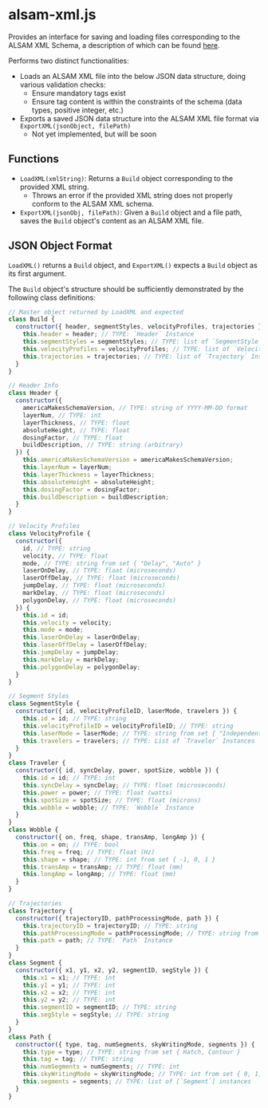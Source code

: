 # alsam-xml.js

Provides an interface for saving and loading files corresponding to the ALSAM XML Schema, a description of which can be found [here](https://github.com/osu-cdme/alsam-xml.js/blob/main/ALSAM%20XML%20Schema.pdf).

Performs two distinct functionalities:

- Loads an ALSAM XML file into the below JSON data structure, doing various validation checks:
  - Ensure mandatory tags exist
  - Ensure tag content is within the constraints of the schema (data types, positive integer, etc.)
- Exports a saved JSON data structure into the ALSAM XML file format via `ExportXML(jsonObject, filePath)`
  - Not yet implemented, but will be soon

## Functions

- `LoadXML(xmlString)`: Returns a `Build` object corresponding to the provided XML string.
  - Throws an error if the provided XML string does not properly conform to the ALSAM XML schema.
- `ExportXML(jsonObj, filePath)`: Given a `Build` object and a file path, saves the `Build` object's content as an ALSAM XML file.

## JSON Object Format

`LoadXML()` returns a `Build` object, and `ExportXML()` expects a `Build` object as its first argument.

The `Build` object's structure should be sufficiently demonstrated by the following class definitions:

```js
// Master object returned by LoadXML and expected
class Build {
  constructor({ header, segmentStyles, velocityProfiles, trajectories }) {
    this.header = header; // TYPE: `Header` Instance
    this.segmentStyles = segmentStyles; // TYPE: list of `SegmentStyle` Instances
    this.velocityProfiles = velocityProfiles; // TYPE: list of `VelocityProfile` Instances
    this.trajectories = trajectories; // TYPE: list of `Trajectory` Instances
  }
}

// Header Info
class Header {
  constructor({
    americaMakesSchemaVersion, // TYPE: string of YYYY-MM-DD format
    layerNum, // TYPE: int
    layerThickness, // TYPE: float
    absoluteHeight, // TYPE: float
    dosingFactor, // TYPE: float
    buildDescription, // TYPE: string (arbitrary)
  }) {
    this.americaMakesSchemaVersion = americaMakesSchemaVersion;
    this.layerNum = layerNum;
    this.layerThickness = layerThickness;
    this.absoluteHeight = absoluteHeight;
    this.dosingFactor = dosingFactor;
    this.buildDescription = buildDescription;
  }
}

// Velocity Profiles
class VelocityProfile {
  constructor({
    id, // TYPE: string
    velocity, // TYPE: float
    mode, // TYPE: string from set { "Delay", "Auto" }
    laserOnDelay, // TYPE: float (microseconds)
    laserOffDelay, // TYPE: float (microseconds)
    jumpDelay, // TYPE: float (microseconds)
    markDelay, // TYPE: float (microseconds)
    polygonDelay, // TYPE: float (microseconds)
  }) {
    this.id = id;
    this.velocity = velocity;
    this.mode = mode;
    this.laserOnDelay = laserOnDelay;
    this.laserOffDelay = laserOffDelay;
    this.jumpDelay = jumpDelay;
    this.markDelay = markDelay;
    this.polygonDelay = polygonDelay;
  }
}

// Segment Styles
class SegmentStyle {
  constructor({ id, velocityProfileID, laserMode, travelers }) {
    this.id = id; // TYPE: string
    this.velocityProfileID = velocityProfileID; // TYPE: string
    this.laserMode = laserMode; // TYPE: string from set { "Independent", "FollowMe" }
    this.travelers = travelers; // TYPE: List of `Traveler` Instances
  }
}
class Traveler {
  constructor({ id, syncDelay, power, spotSize, wobble }) {
    this.id = id; // TYPE: int
    this.syncDelay = syncDelay; // TYPE: float (microseconds)
    this.power = power; // TYPE: float (watts)
    this.spotSize = spotSize; // TYPE: float (microns)
    this.wobble = wobble; // TYPE: `Wobble` Instance
  }
}
class Wobble {
  constructor({ on, freq, shape, transAmp, longAmp }) {
    this.on = on; // TYPE: bool
    this.freq = freq; // TYPE: float (Hz)
    this.shape = shape; // TYPE: int from set { -1, 0, 1 }
    this.transAmp = transAmp; // TYPE: float (mm)
    this.longAmp = longAmp; // TYPE: float (mm)
  }
}

// Trajectories
class Trajectory {
  constructor({ trajectoryID, pathProcessingMode, path }) {
    this.trajectoryID = trajectoryID; // TYPE: string
    this.pathProcessingMode = pathProcessingMode; // TYPE: string from set { Sequential, Concurrent }
    this.path = path; // TYPE: `Path` Instance
  }
}
class Segment {
  constructor({ x1, y1, x2, y2, segmentID, segStyle }) {
    this.x1 = x1; // TYPE: int
    this.y1 = y1; // TYPE: int
    this.x2 = x2; // TYPE: int
    this.y2 = y2; // TYPE: int
    this.segmentID = segmentID; // TYPE: string
    this.segStyle = segStyle; // TYPE: string
  }
}
class Path {
  constructor({ type, tag, numSegments, skyWritingMode, segments }) {
    this.type = type; // TYPE: string from set { Hatch, Contour }
    this.tag = tag; // TYPE: string
    this.numSegments = numSegments; // TYPE: int
    this.skyWritingMode = skyWritingMode; // TYPE: int from set { 0, 1, 2, 3 }
    this.segments = segments; // TYPE: list of [`Segment`] instances
  }
}
```
